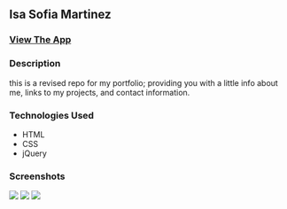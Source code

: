 ## Isa Sofia Martinez

### <a href="www.isasofiamartinez.com" target="_blank">View The App </a>

### Description
this is a revised repo for my portfolio; providing you with a little info about me, links to my projects, and contact information. 

### Technologies Used
* HTML
* CSS
* jQuery

### Screenshots
![](https://i.postimg.cc/wTkgJbv0/Screen-Shot-2021-01-19-at-12-11-46-PM.png)
![](https://i.postimg.cc/XYWy8h4h/Screen-Shot-2021-01-19-at-11-53-54-AM.png)
![](https://i.postimg.cc/XvHGnYdS/Screen-Shot-2021-01-19-at-11-54-07-AM.png)